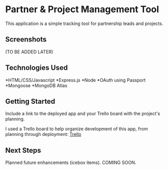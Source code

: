 # Partner & Project Management Tool
This application is a simple tracking tool for partnership leads and projects.

## Screenshots
(TO BE ADDED LATER)

## Technologies Used
*HTML/CSS/Javascript
*Express.js
*Node
*OAuth using Passport
*Mongoose
*MongoDB Atlas

## Getting Started
Include a link to the deployed app and your Trello board with the project's planning.

I used a Trello board to help organize development of this app, from planning through deployment: [Trello](https://trello.com/b/6TJzzlFa/sei-project-2)

## Next Steps
Planned future enhancements (icebox items). COMING SOON.
